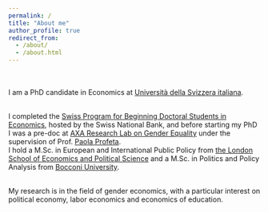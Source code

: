 ```yaml
---
permalink: /
title: "About me"
author_profile: true
redirect_from: 
  - /about/
  - /about.html
---
```

<br><br>
I am a PhD candidate in Economics at [Università della Svizzera italiana](https://idep.usi.ch).
<br><br>

I completed the [Swiss Program for Beginning Doctoral Students in Economics](https://szgerzensee.ch), hosted by the Swiss National Bank, and before starting my PhD I was a pre-doc at [AXA Research Lab on Gender Equality](https://genderlab.unibocconi.eu) under the supervision of Prof. [Paola Profeta](https://sites.google.com/view/paola-profeta).
<br>
I hold a M.Sc. in European and International Public Policy from [the London School of Economics and Political Science](https://www.lse.ac.uk) and a M.Sc. in Politics and Policy Analysis from [Bocconi University](https://www.unibocconi.it/en).
<br><br>

My research is in the field of gender economics, with a particular interest on political economy, labor economics and economics of education.  <br>
<br>

